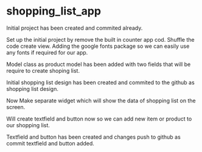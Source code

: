 # shopping_list_app

Initial project has been created and commited already.

Set up the initial project by remove the built in counter app cod.
Shuffle the code create view.
Adding the google fonts package so we can easily use any fonts if required for our app.

Model class as product model has been added with two fields that will be require to create shoping list.

Initial shopping list design has been created and commited to the github as shopping list design.

Now Make separate widget which will show the data of shopping list on the screen.

Will create textfield and button now so we can add new item or product to our shopping list.

Textfield and button has been created and changes push to github as commit textfield and button added.
